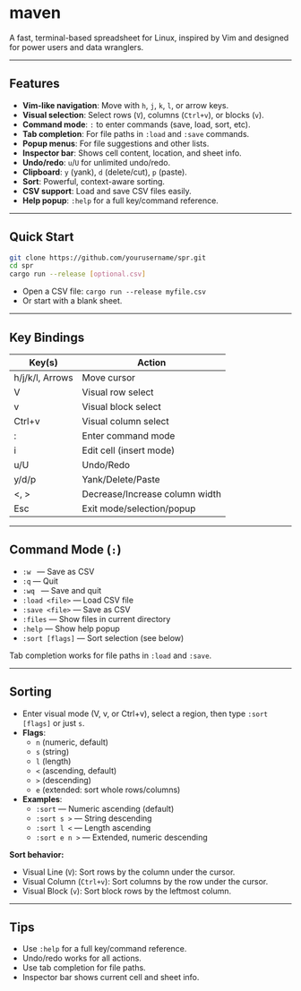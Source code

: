 # maven

A fast, terminal-based spreadsheet for Linux, inspired by Vim and designed for power users and data wranglers.

---

## Features

- **Vim-like navigation**: Move with `h`, `j`, `k`, `l`, or arrow keys.
- **Visual selection**: Select rows (`V`), columns (`Ctrl+v`), or blocks (`v`).
- **Command mode**: `:` to enter commands (save, load, sort, etc).
- **Tab completion**: For file paths in `:load` and `:save` commands.
- **Popup menus**: For file suggestions and other lists.
- **Inspector bar**: Shows cell content, location, and sheet info.
- **Undo/redo**: `u`/`U` for unlimited undo/redo.
- **Clipboard**: `y` (yank), `d` (delete/cut), `p` (paste).
- **Sort**: Powerful, context-aware sorting.
- **CSV support**: Load and save CSV files easily.
- **Help popup**: `:help` for a full key/command reference.

---

## Quick Start

```sh
git clone https://github.com/yourusername/spr.git
cd spr
cargo run --release [optional.csv]
```

- Open a CSV file: `cargo run --release myfile.csv`
- Or start with a blank sheet.

---

## Key Bindings

| Key(s)         | Action                                 |
|----------------|----------------------------------------|
| h/j/k/l, Arrows| Move cursor                            |
| V              | Visual row select                      |
| v              | Visual block select                    |
| Ctrl+v         | Visual column select                   |
| :              | Enter command mode                     |
| i              | Edit cell (insert mode)                |
| u/U            | Undo/Redo                              |
| y/d/p          | Yank/Delete/Paste                      |
| <, >           | Decrease/Increase column width         |
| Esc            | Exit mode/selection/popup              |

---

## Command Mode (`:`)

- `:w `      — Save as CSV
- `:q`             — Quit
- `:wq `     — Save and quit
- `:load <file>`   — Load CSV file
- `:save <file>`   — Save as CSV
- `:files`         — Show files in current directory
- `:help`          — Show help popup
- `:sort [flags]`  — Sort selection (see below)

Tab completion works for file paths in `:load` and `:save`.

---

## Sorting

- Enter visual mode (V, v, or Ctrl+v), select a region, then type `:sort [flags]` or just `s`.
- **Flags**:
    - `n` (numeric, default)
    - `s` (string)
    - `l` (length)
    - `<` (ascending, default)
    - `>` (descending)
    - `e` (extended: sort whole rows/columns)
- **Examples**:
    - `:sort` — Numeric ascending (default)
    - `:sort s >` — String descending
    - `:sort l <` — Length ascending
    - `:sort e n >` — Extended, numeric descending

**Sort behavior:**
- Visual Line (`V`): Sort rows by the column under the cursor.
- Visual Column (`Ctrl+v`): Sort columns by the row under the cursor.
- Visual Block (`v`): Sort block rows by the leftmost column.

---

## Tips

- Use `:help` for a full key/command reference.
- Undo/redo works for all actions.
- Use tab completion for file paths.
- Inspector bar shows current cell and sheet info.
